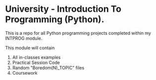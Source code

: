 # University - Introduction To Programming (Python).
This is a repo for all Python programming projects
completed within my INTPROG module.

This module will contain

1. All in-classes examples
2. Practical Session Code
3. Random "Boredom(N)_TOPIC" files
4. Coursework
